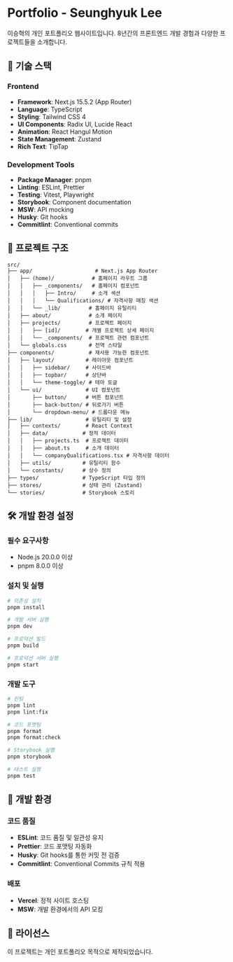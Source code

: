 # Portfolio - Seunghyuk Lee

이승혁의 개인 포트폴리오 웹사이트입니다. 8년간의 프론트엔드 개발 경험과 다양한 프로젝트들을 소개합니다.

## 🚀 기술 스택

### Frontend

- **Framework**: Next.js 15.5.2 (App Router)
- **Language**: TypeScript
- **Styling**: Tailwind CSS 4
- **UI Components**: Radix UI, Lucide React
- **Animation**: React Hangul Motion
- **State Management**: Zustand
- **Rich Text**: TipTap

### Development Tools

- **Package Manager**: pnpm
- **Linting**: ESLint, Prettier
- **Testing**: Vitest, Playwright
- **Storybook**: Component documentation
- **MSW**: API mocking
- **Husky**: Git hooks
- **Commitlint**: Conventional commits

## 📁 프로젝트 구조

```
src/
├── app/                    # Next.js App Router
│   ├── (home)/            # 홈페이지 라우트 그룹
│   │   ├── _components/   # 홈페이지 컴포넌트
│   │   │   ├── Intro/     # 소개 섹션
│   │   │   └── Qualifications/ # 자격사항 매칭 섹션
│   │   └── _lib/         # 홈페이지 유틸리티
│   ├── about/            # 소개 페이지
│   ├── projects/         # 프로젝트 페이지
│   │   ├── [id]/        # 개별 프로젝트 상세 페이지
│   │   └── _components/  # 프로젝트 관련 컴포넌트
│   └── globals.css       # 전역 스타일
├── components/           # 재사용 가능한 컴포넌트
│   ├── layout/          # 레이아웃 컴포넌트
│   │   ├── sidebar/     # 사이드바
│   │   ├── topbar/      # 상단바
│   │   └── theme-toggle/ # 테마 토글
│   └── ui/              # UI 컴포넌트
│       ├── button/      # 버튼 컴포넌트
│       ├── back-button/ # 뒤로가기 버튼
│       └── dropdown-menu/ # 드롭다운 메뉴
├── lib/                 # 유틸리티 및 설정
│   ├── contexts/        # React Context
│   ├── data/           # 정적 데이터
│   │   ├── projects.ts  # 프로젝트 데이터
│   │   ├── about.ts     # 소개 데이터
│   │   └── companyQualifications.tsx # 자격사항 데이터
│   ├── utils/          # 유틸리티 함수
│   └── constants/      # 상수 정의
├── types/              # TypeScript 타입 정의
├── stores/             # 상태 관리 (Zustand)
└── stories/            # Storybook 스토리
```

## 🛠️ 개발 환경 설정

### 필수 요구사항

- Node.js 20.0.0 이상
- pnpm 8.0.0 이상

### 설치 및 실행

```bash
# 의존성 설치
pnpm install

# 개발 서버 실행
pnpm dev

# 프로덕션 빌드
pnpm build

# 프로덕션 서버 실행
pnpm start
```

### 개발 도구

```bash
# 린팅
pnpm lint
pnpm lint:fix

# 코드 포맷팅
pnpm format
pnpm format:check

# Storybook 실행
pnpm storybook

# 테스트 실행
pnpm test
```

## 🔧 개발 환경

### 코드 품질

- **ESLint**: 코드 품질 및 일관성 유지
- **Prettier**: 코드 포맷팅 자동화
- **Husky**: Git hooks를 통한 커밋 전 검증
- **Commitlint**: Conventional Commits 규칙 적용

### 배포

- **Vercel**: 정적 사이트 호스팅
- **MSW**: 개발 환경에서의 API 모킹

## 📝 라이선스

이 프로젝트는 개인 포트폴리오 목적으로 제작되었습니다.
